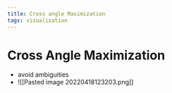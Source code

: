 ```yaml
---
title: Cross angle Maximization
tags: visualization
---
```


# Cross Angle Maximization
- avoid ambiguities
- ![[Pasted image 20220418123203.png]]














